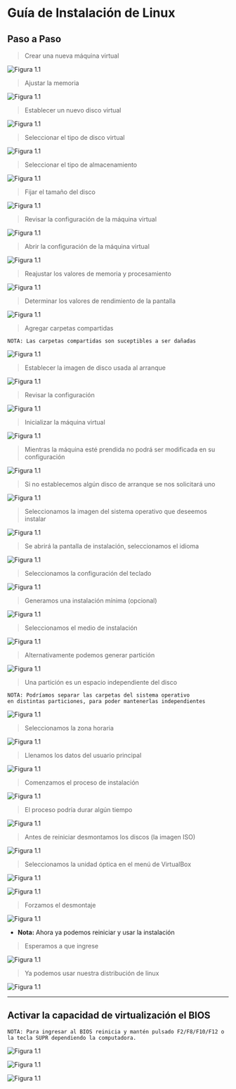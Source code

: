 # Guía de Instalación de Linux

## Paso a Paso

> Crear una nueva máquina virtual

![Figura 1.1](./figures/1.1.png)

> Ajustar la memoria

![Figura 1.1](./figures/1.2.png)

> Establecer un nuevo disco virtual

![Figura 1.1](./figures/1.3.png)

> Seleccionar el tipo de disco virtual

![Figura 1.1](./figures/1.4.png)

> Seleccionar el tipo de almacenamiento

![Figura 1.1](./figures/1.5.png)

> Fijar el tamaño del disco

![Figura 1.1](./figures/1.6.png)

> Revisar la configuración de la máquina virtual

![Figura 1.1](./figures/1.7.png)

> Abrir la configuración de la máquina virtual

![Figura 1.1](./figures/1.8.png)

> Reajustar los valores de memoria y procesamiento

![Figura 1.1](./figures/1.9.png)

> Determinar los valores de rendimiento de la pantalla

![Figura 1.1](./figures/1.10.png)

> Agregar carpetas compartidas

    NOTA: Las carpetas compartidas son suceptibles a ser dañadas

![Figura 1.1](./figures/1.12.png)

> Establecer la imagen de disco usada al arranque

![Figura 1.1](./figures/1.13.png)

> Revisar la configuración

![Figura 1.1](./figures/1.14.png)

> Inicializar la máquina virtual

![Figura 1.1](./figures/1.15.png)

> Mientras la máquina esté prendida no podrá ser modificada en su configuración

![Figura 1.1](./figures/1.16.png)

> Si no establecemos algún disco de arranque se nos solicitará uno

![Figura 1.1](./figures/1.17.png)

> Seleccionamos la imagen del sistema operativo que deseemos instalar

![Figura 1.1](./figures/1.18.png)

> Se abrirá la pantalla de instalación, seleccionamos el idioma

![Figura 1.1](./figures/1.19.png)

> Seleccionamos la configuración del teclado

![Figura 1.1](./figures/1.20.png)

> Generamos una instalación mínima (opcional)

![Figura 1.1](./figures/1.21.png)

> Seleccionamos el medio de instalación

![Figura 1.1](./figures/1.22.png)

> Alternativamente podemos generar partición

![Figura 1.1](./figures/1.23.png)

> Una partición es un espacio independiente del disco

    NOTA: Podríamos separar las carpetas del sistema operativo
    en distintas particiones, para poder mantenerlas independientes

![Figura 1.1](./figures/1.24.png)

> Seleccionamos la zona horaria

![Figura 1.1](./figures/1.25.png)

> Llenamos los datos del usuario principal

![Figura 1.1](./figures/1.26.png)

> Comenzamos el proceso de instalación

![Figura 1.1](./figures/1.27.png)

> El proceso podría durar algún tiempo

![Figura 1.1](./figures/1.28.png)

> Antes de reiniciar desmontamos los discos (la imagen ISO)

![Figura 1.1](./figures/1.29.png)

> Seleccionamos la unidad óptica en el menú de VirtualBox

![Figura 1.1](./figures/1.30.png)

![Figura 1.1](./figures/1.31.png)

> Forzamos el desmontaje

![Figura 1.1](./figures/1.32.png)

* **Nota:** Ahora ya podemos reiniciar y usar la instalación

> Esperamos a que ingrese

![Figura 1.1](./figures/1.33.png)

> Ya podemos usar nuestra distribución de linux

![Figura 1.1](./figures/1.34.png)

---

## Activar la capacidad de virtualización el BIOS

    NOTA: Para ingresar al BIOS reinicia y mantén pulsado F2/F8/F10/F12 o la tecla SUPR dependiendo la computadora.

![Figura 1.1](./figures/1.36.png)

![Figura 1.1](./figures/1.35.png)

![Figura 1.1](./figures/1.37.png)
